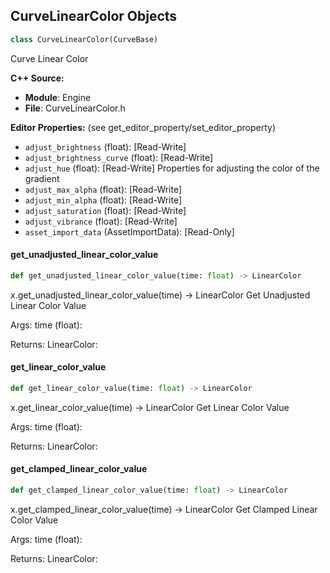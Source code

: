 ## CurveLinearColor Objects

```python
class CurveLinearColor(CurveBase)
```

Curve Linear Color

**C++ Source:**

- **Module**: Engine
- **File**: CurveLinearColor.h

**Editor Properties:** (see get_editor_property/set_editor_property)

- ``adjust_brightness`` (float):  [Read-Write]
- ``adjust_brightness_curve`` (float):  [Read-Write]
- ``adjust_hue`` (float):  [Read-Write] Properties for adjusting the color of the gradient
- ``adjust_max_alpha`` (float):  [Read-Write]
- ``adjust_min_alpha`` (float):  [Read-Write]
- ``adjust_saturation`` (float):  [Read-Write]
- ``adjust_vibrance`` (float):  [Read-Write]
- ``asset_import_data`` (AssetImportData):  [Read-Only]

<a id="unreal.CurveLinearColor.get_unadjusted_linear_color_value"></a>

#### get_unadjusted_linear_color_value

```python
def get_unadjusted_linear_color_value(time: float) -> LinearColor
```

x.get_unadjusted_linear_color_value(time) -> LinearColor
Get Unadjusted Linear Color Value

Args:
    time (float): 

Returns:
    LinearColor:

<a id="unreal.CurveLinearColor.get_linear_color_value"></a>

#### get_linear_color_value

```python
def get_linear_color_value(time: float) -> LinearColor
```

x.get_linear_color_value(time) -> LinearColor
Get Linear Color Value

Args:
    time (float): 

Returns:
    LinearColor:

<a id="unreal.CurveLinearColor.get_clamped_linear_color_value"></a>

#### get_clamped_linear_color_value

```python
def get_clamped_linear_color_value(time: float) -> LinearColor
```

x.get_clamped_linear_color_value(time) -> LinearColor
Get Clamped Linear Color Value

Args:
    time (float): 

Returns:
    LinearColor:

<a id="unreal.CurveLinearColorAtlas"></a>